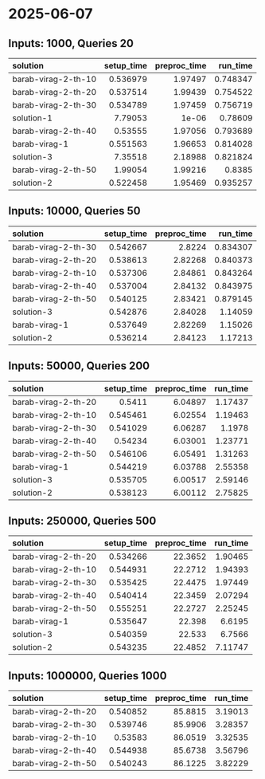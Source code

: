 # 2025-06-07

## Inputs: 1000, Queries 20

| solution            |   setup_time |   preproc_time |   run_time |
|:--------------------|-------------:|---------------:|-----------:|
| barab-virag-2-th-10 |     0.536979 |        1.97497 |   0.748347 |
| barab-virag-2-th-20 |     0.537514 |        1.99439 |   0.754522 |
| barab-virag-2-th-30 |     0.534789 |        1.97459 |   0.756719 |
| solution-1          |     7.79053  |        1e-06   |   0.78609  |
| barab-virag-2-th-40 |     0.53555  |        1.97056 |   0.793689 |
| barab-virag-1       |     0.551563 |        1.96653 |   0.814028 |
| solution-3          |     7.35518  |        2.18988 |   0.821824 |
| barab-virag-2-th-50 |     1.99054  |        1.99216 |   0.8385   |
| solution-2          |     0.522458 |        1.95469 |   0.935257 |

## Inputs: 10000, Queries 50

| solution            |   setup_time |   preproc_time |   run_time |
|:--------------------|-------------:|---------------:|-----------:|
| barab-virag-2-th-30 |     0.542667 |        2.8224  |   0.834307 |
| barab-virag-2-th-20 |     0.538613 |        2.82268 |   0.840373 |
| barab-virag-2-th-10 |     0.537306 |        2.84861 |   0.843264 |
| barab-virag-2-th-40 |     0.537004 |        2.84132 |   0.843975 |
| barab-virag-2-th-50 |     0.540125 |        2.83421 |   0.879145 |
| solution-3          |     0.542876 |        2.84028 |   1.14059  |
| barab-virag-1       |     0.537649 |        2.82269 |   1.15026  |
| solution-2          |     0.536214 |        2.84123 |   1.17213  |

## Inputs: 50000, Queries 200

| solution            |   setup_time |   preproc_time |   run_time |
|:--------------------|-------------:|---------------:|-----------:|
| barab-virag-2-th-20 |     0.5411   |        6.04897 |    1.17437 |
| barab-virag-2-th-10 |     0.545461 |        6.02554 |    1.19463 |
| barab-virag-2-th-30 |     0.541029 |        6.06287 |    1.1978  |
| barab-virag-2-th-40 |     0.54234  |        6.03001 |    1.23771 |
| barab-virag-2-th-50 |     0.546106 |        6.05491 |    1.31263 |
| barab-virag-1       |     0.544219 |        6.03788 |    2.55358 |
| solution-3          |     0.535705 |        6.00517 |    2.59146 |
| solution-2          |     0.538123 |        6.00112 |    2.75825 |

## Inputs: 250000, Queries 500

| solution            |   setup_time |   preproc_time |   run_time |
|:--------------------|-------------:|---------------:|-----------:|
| barab-virag-2-th-20 |     0.534266 |        22.3652 |    1.90465 |
| barab-virag-2-th-10 |     0.544931 |        22.2712 |    1.94393 |
| barab-virag-2-th-30 |     0.535425 |        22.4475 |    1.97449 |
| barab-virag-2-th-40 |     0.540414 |        22.3459 |    2.07294 |
| barab-virag-2-th-50 |     0.555251 |        22.2727 |    2.25245 |
| barab-virag-1       |     0.535647 |        22.398  |    6.6195  |
| solution-3          |     0.540359 |        22.533  |    6.7566  |
| solution-2          |     0.543235 |        22.4852 |    7.11747 |

## Inputs: 1000000, Queries 1000

| solution            |   setup_time |   preproc_time |   run_time |
|:--------------------|-------------:|---------------:|-----------:|
| barab-virag-2-th-20 |     0.540852 |        85.8815 |    3.19013 |
| barab-virag-2-th-30 |     0.539746 |        85.9906 |    3.28357 |
| barab-virag-2-th-10 |     0.53583  |        86.0519 |    3.32535 |
| barab-virag-2-th-40 |     0.544938 |        85.6738 |    3.56796 |
| barab-virag-2-th-50 |     0.540243 |        86.1225 |    3.82229 |